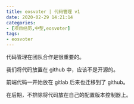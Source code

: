 ```yaml
---
title: eosvoter | 代码管理 v1 
date: 2020-02-29 14:21:14
categories:
- [项目经历,中型,eosvoter]
tags:
- eosvoter
---
```

代码管理在团队合作是很重要的。

<!-- more -->

我们将代码放置在 github 中，应该不是开源的。

前端代码一开始放在 gitlab 后来也迁移到了 github。

在后期，不排除将代码放在自己的配置版本控制器上。

